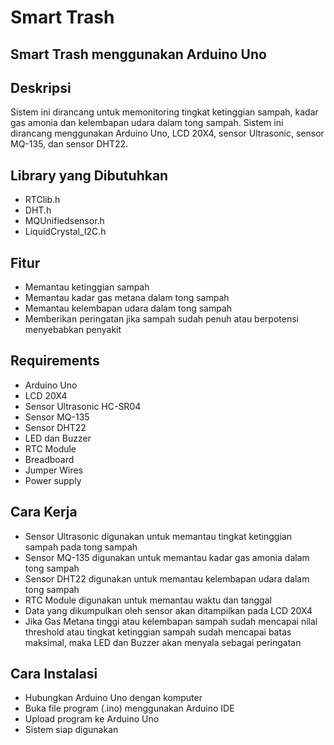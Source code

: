 # Smart Trash

## Smart Trash menggunakan Arduino Uno
## Deskripsi

Sistem ini dirancang untuk memonitoring tingkat ketinggian sampah, kadar gas amonia dan kelembapan udara dalam tong sampah. Sistem ini dirancang menggunakan Arduino Uno, LCD 20X4, sensor Ultrasonic, sensor MQ-135, dan sensor DHT22.

## Library yang Dibutuhkan

- RTClib.h
- DHT.h
- MQUnifiedsensor.h
- LiquidCrystal_I2C.h

## Fitur

- Memantau ketinggian sampah
- Memantau kadar gas metana dalam tong sampah
- Memantau kelembapan udara dalam tong sampah
- Memberikan peringatan jika sampah sudah penuh atau berpotensi menyebabkan penyakit

## Requirements

- Arduino Uno
- LCD 20X4
- Sensor Ultrasonic HC-SR04
- Sensor MQ-135
- Sensor DHT22
- LED dan Buzzer
- RTC Module
- Breadboard
- Jumper Wires
- Power supply

## Cara Kerja

- Sensor Ultrasonic digunakan untuk memantau tingkat ketinggian sampah pada tong sampah
- Sensor MQ-135 digunakan untuk memantau kadar gas amonia dalam tong sampah
- Sensor DHT22 digunakan untuk memantau kelembapan udara dalam tong sampah
- RTC Module digunakan untuk memantau waktu dan tanggal
- Data yang dikumpulkan oleh sensor akan ditampilkan pada LCD 20X4
- Jika Gas Metana tinggi atau kelembapan sampah sudah mencapai nilai threshold atau tingkat ketinggian sampah sudah mencapai batas maksimal, maka LED dan Buzzer akan menyala sebagai peringatan

## Cara Instalasi

- Hubungkan Arduino Uno dengan komputer
- Buka file program (.ino) menggunakan Arduino IDE
- Upload program ke Arduino Uno
- Sistem siap digunakan
